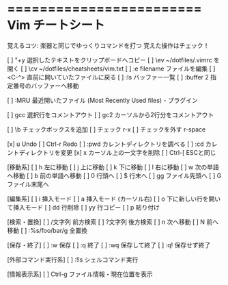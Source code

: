 ========================
Vim チートシート
========================
覚えるコツ: 楽器と同じでゆっくりコマンドを打つ
覚えた操作はチェック！

[ ] "+y<CR>  選択したテキストをクリップボードへコピー
[ ] \ev    ~/dotfiles/.vimrc を開く
[ ] \cv    ~/dotfiles/cheatsheets/vim.txt
[ ] :e filename  ファイルを編集
[ ] <C-^>        直前に開いていたファイルに戻る
[ ] :ls     バッファー一覧
[ ] :buffer 2     指定番号のバッファーへ移動

[ ] :MRU     最近開いたファイル (Most Recently Used files) - プラグイン

[ ] gcc<CR>      選択行をコメントアウト
[ ] gc2<CR>     カーソルから2行分をコメントアウト

[ ] \b<CR>     チェックボックスを追加
[ ] チェック r-x
[ ] チェックを外す r-space

[x] u      Undo
[ ] Ctrl-r Redo
[ ] :pwd   カレントディレクトリを調べる
[ ] :cd    カレントディレクトリを変更
[x] x      カーソル上の一文字を削除
[ ] Ctrl-[  ESCと同じ

[移動系]
[ ] h      左に移動
[ ] j      上に移動
[ ] k      下に移動
[ ] l      右に移動
[ ] w      次の単語へ移動
[ ] b      前の単語へ移動
[ ] 0      行頭へ
[ ] $      行末へ
[ ] gg     ファイル先頭へ
[ ] G      ファイル末尾へ

[編集系]
[ ] i      挿入モード
[ ] a      挿入モード (カーソル右)
[ ] o      下に新しい行を開いて挿入モード
[ ] dd     行削除
[ ] yy     行コピー
[ ] p      貼り付け

[検索・置換]
[ ] /文字列  前方検索
[ ] ?文字列  後方検索
[ ] n        次へ移動
[ ] N        前へ移動
[ ] :%s/foo/bar/g   全置換

[保存・終了]
[ ] :w     保存
[ ] :q     終了
[ ] :wq    保存して終了
[ ] :q!    保存せず終了

[外部コマンド実行系]
[ ] :!ls   シェルコマンド実行

[情報表示系]
[ ] Ctrl-g  ファイル情報・現在位置を表示

